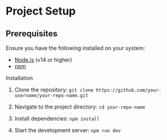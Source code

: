 # Project Setup


## Prerequisites

Ensure you have the following installed on your system:

- [Node.js](https://nodejs.org/) (v14 or higher)
- [npm](https://www.npmjs.com/) 


Installation

1. Clone the repository:
```git clone https://github.com/your-username/your-repo-name.git```

2. Navigate to the project directory:
```cd your-repo-name```

3. Install dependencies:
```npm install```

4. Start the development server:
```npm run dev```